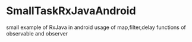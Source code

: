 # SmallTaskRxJavaAndroid
small example of RxJava in android
usage of map,filter,delay functions of observable and observer
